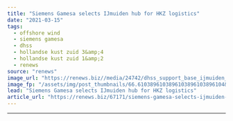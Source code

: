 ```yaml
---
title: "Siemens Gamesa selects IJmuiden hub for HKZ logistics"
date: "2021-03-15"
tags: 
  - offshore wind
  - siemens gamesa
  - dhss
  - hollandse kust zuid 3&amp;4
  - hollandse kust zuid 1&amp;2
  - renews
source: "renews"
image_url: "https://renews.biz//media/24742/dhss_support_base_ijmuiden_credit_dhss.jpeg?mode=crop&width=770&heightratio=0.6103896103896103896103896104&slimmage=true"
image_fp: "/assets/img/post_thumbnails/66.6103896103896103896103896104&slimmage=true"
lead: "Siemens Gamesa selects IJmuiden hub for HKZ logistics"
article_url: "https://renews.biz/67171/siemens-gamesa-selects-ijmuiden-hub-for-hkz-logistics/"
---
```


---
